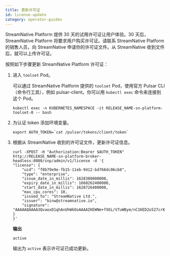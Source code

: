 ```yaml
---
title: 更新许可证
id: license-update
category: operator-guides
---
```


StreamNative Platform 提供 30 天的试用许可证让用户体验。30 天后，StreamNative Platform 将要求用户购买许可证。请联系 StreamNative Platform 的销售人员，向 StreamNative 申请你的许可证文件。从 StreamNative 收到文件后，就可以上传许可证。

按照如下步骤更新 StreamNative Platform 许可证：

1. 进入 `toolset` Pod。

    可以通过 StreamNative Platform 提供的 `toolset` Pod，使用官方 Pulsar CLI （命令行工具），例如 pulsar-client。你可以用 `kubectl exec` 命令来连接到这个 Pod。

    ```
    kubectl exec -n KUBERNETES_NAMESPACE -it RELEASE_NAME-sn-platform-toolset-0 -- bash
    ```

2. 为认证 token 添加环境变量。

    ```
    export AUTH_TOKEN=`cat /pulsar/tokens/client/token`
    ```

3. 根据从 StreamNative 收到的许可证文件，更新许可证信息。

    ```
    curl -XPOST -H "Authorization:Bearer $AUTH_TOKEN" http://RELEASE_NAME-sn-platform-broker-headless:8080/snp/admin/v1/license -d '{
    "license": {
        "uid": "f8b79e9e-fb15-11eb-9412-bd766dc06cb8",
        "type": "enterprise",
        "issue_date_in_millis": 1628380800000,
        "expiry_date_in_millis": 1660262400000,
        "start_date_in_millis": 1628726400000,
        "max_cpu_cores": 10,
        "issued_to": "StreamNative Ltd.",
        "issuer": "binw@streamnative.io",
        "signature": "AAAAAQAAAA3QvaexD1qhAxUhWkOoAAAAIKEWNm+fXOi/V7uWBym/nC1KED2o527crKp1yZ5ahNGbAAABAEDcgIjhMfojDcs68Q26FLQ8ilsdiJvqDL2LxC1JUSS1e2NgOuIPhPruKdzJAVYmfXtAGjwVRtcUX45k+TtyI2l+5qlmt+BuS/5RVPQL524XC6Ptygp0N"
    }
    }'
    ```

    **输出**
    
    ```
    active
    ```
    输出为 `active` 表示许可证已成功更新。